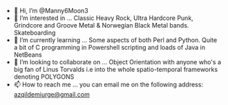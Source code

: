 - 👋 Hi, I’m @Manny6Moon3
- 👀 I’m interested in ... Classic Heavy Rock, Ultra Hardcore Punk, Grindcore and Groove Metal & Norwegian Black Metal bands. Skateboarding
- 🌱 I’m currently learning ... Some aspects of both Perl and Python. Quite a bit of C programming in Powershell scripting and loads of Java in NetBeans
- 💞️ I’m looking to collaborate on ... Object Orientation with anyone who's a big fan of Linus Torvalds i.e into the whole spatio-temporal frameworks denoting POLYGONS
- 📫 How to reach me ... you can email me on the following address: azqildemiurge@gmail.com

<!---
Manny6Moon3/Manny6Moon3 is a ✨ special ✨ repository because its `README.md` (this file) appears on your GitHub profile.
You can click the Preview link to take a look at your changes.
--->
